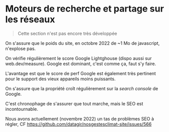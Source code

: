 # Moteurs de recherche et partage sur les réseaux

> Cette section n'est pas encore très développée

On s'assure que le poids du site, en octobre 2022 de ~1 Mo de javascript, n'explose pas. 

On vérifie régulièrement le score Google Lightghouse (dispo aussi sur web.dev/measure). Google est dominant, c'est comme ça, faut s'y faire. 

L'avantage est que le score de perf Google est également très pertinent pour le support des vieux appareils moins puissants. 

On s'assure que la propriété croît régulièrement sur la *search console* de Google. 

C'est chronophage de s'assurer que tout marche, mais le SEO est incontournable. 

Nous avons actuellement (novembre 2022) un tas de problèmes SEO à régler, CF https://github.com/datagir/nosgestesclimat-site/issues/566
